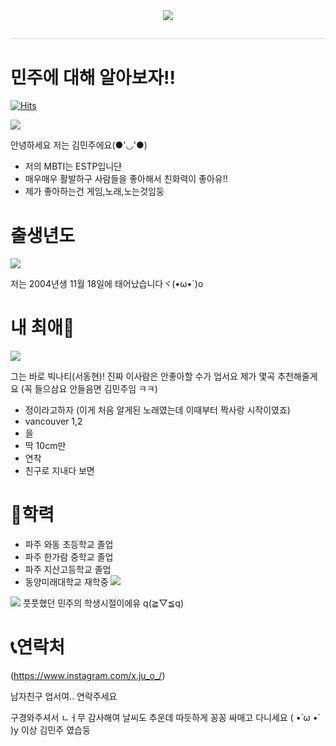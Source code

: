 <div align= "center">
    <img src="https://capsule-render.vercel.app/api?type=waving&color=0:f4e6e6,100:955690&height=180&text=welcome!!&animation=fadeIn&fontColor=ffffff&fontSize=70" />
    </div>
    <div style="text-align: left;"> 
    <h2 style="border-bottom: 1px solid #d8dee4; color: #282d33;">  </h2>  
    <div style="font-weight: 700; font-size: 15px; text-align: left; color: #282d33;">  </div> 
    </div>
    
# 민주에 대해 알아보자!!   

[![Hits](https://hits.seeyoufarm.com/api/count/incr/badge.svg?url=https%3A%2F%2Fgithub.com%2Fminjudo&count_bg=%23BBA5E9&title_bg=%23ED98CF&icon=&icon_color=%23291E28&title=hits&edge_flat=false)](https://hits.seeyoufarm.com)

![](https://i.pinimg.com/564x/f2/93/36/f2933607f9c37141813f2165f74c0efe.jpg)

 안녕하세요 저는  김민주에요(●'◡'●)
-  저의 MBTI는 ESTP입니댠
-  매우매우 활발하구 사람들을 좋아해서 친화력이 좋아유!!
-  제가 좋아하는건 게임,노래,노는것임둥 


# 출생년도


![](https://i.pinimg.com/564x/b2/a7/af/b2a7af8147ec024b6aeb4fe80fa35c4f.jpg)



저는 2004년생 11월 18일에 태어났습니다ヾ(•ω•`)o


# 내 최애🤍

![](https://search.pstatic.net/common/?src=http%3A%2F%2Fblogfiles.naver.net%2FMjAyMzA2MDhfMTM4%2FMDAxNjg2MTk5NjIwNjky.REH59jZexDrpgPQGzq8Kw3gbLbjnweyWnoL4-BCbDCMg.MMW90LPnmyhRi4rAWcFrldUL8xBvqn4iU9uD7v3dbnYg.JPEG.qkrdmsdhr95%2FIMG_7060.jpg&type=sc960_832)


그는 바로 빅나티(서동현)! 진짜 이사람은 안좋아할 수가 업서요 제가 몇곡 추천해줄게요 
(꼭 들으삼요 안들음면 김민주임 ㅋㅋ)

- 정이라고하자
(이게 처음 알게된 노래였는데 이때부터 짝사랑 시작이였죠)  
- vancouver 1,2
- 을
- 딱 10cm만
- 연착
- 친구로 지내다 보면


# 🏫학력
- 파주 와동 초등학교 졸업
- 파주 한가람 중학교 졸업
- 파주 지산고등학교 졸업
- 동양미래대학교 재학중
![](https://lh3.googleusercontent.com/pw/ADCreHdgL68_-lrXBvqiE9aQ1SXrZJHaX1R8UBgKuyhg83geZF2Wv1MLuN7_1tf4-2EBqtNfsHsuMYCgiu-Bz_YuqFbVloCGzoKjvINKSpEDLJs2jPeTMq_06hHUm-EU9w6TUHwwQ1_Xs5nD97ZUIwJPKj63bYHNYBnAEs6v4RvzZMttApXww_8MrhU8WYZcMDTUQPwf1UxlEioI6rUYDRi9fjqDjljrJ7_0Mfri80yTYzYeMXQeB6nhR-_kG62ij1ndBGpTjUfKhaYWQbFtTcBHuctNikgDtqtP8varEJjPD1DW6oOCcegmbOfPc5SFkHISVM_omqy-xpjmLYZr17TUXgA7tP9iOtQhRaozWV7Sre-3bEbjTkTlRTizJIZ9VOaHXvQPGoZQ3I9xhR2sfKGiQHYwUd8YGjwRYeRGTIaY4LuCfol2dSMsPU6PVWYqLHCbfhrMDWAKbRTcmACBGklsZnbhQX7-EquszWi0RuqHTost91fP5OzHFvwnKPgsM4fuKmTdLtDOLJbniKnKm1NtwbCVSNLzyxhkIEDcUFGtxl548AOazv6OXKanJrQSGXuJioz9pm5Yu6x8zgtViJmlg9Rb2dilfAuWtxxghyCRbEnygAbWfJYUcl0DSx9H-4eayFmCK4mQfQPf5_qiMSnGPZco8n1VwmoN0qJepBwcpeIREIY9zrnLrBwZl1yWdc6kfrQiT0CplRtBUH-NQtApjB22Y2ysLOR_Rv4V9PhRPADc95dLwEkEMQ8T6--S-TUcc9FxBhgruobwwi2DZq3Jt6IMQUchu1gToA_yr8PzFDtgkZns0qLTtj5gXSmvmeIqFX7jRThF_XjovPX0-uDqY37dkgll1G5bz_-IueJPsxQT525Vptaz8lvXwApQ9YOA4KS-XTdD_hqvSANnrMH4BTb0-QzJ2x5KAatCbZI=w958-h958-s-no?authuser=0)
  
![](https://lh3.googleusercontent.com/pw/ADCreHelyAs9ZM3Mrd2XJAGtm3ORe-xmiiIQBdhfbQM5ixsNC3HAPma-3WmWHLLQ5Bl3L005TXApX3YLP8wdJ39QI1FYfsoiCrp327vNpCrzzFgzGib2jziYQFPJMXBzep1e_gLEzFIhKcD_4wGcPW3ScUlP-PU6BPefZ3kq9_RXe_h6tfLphZTF1yeUMHTJL_yUcVHFO5NMHBbSldoDuctS6eIuAfwewOUos-u3VJpklpuSGZd822Rv6Sv232v8SC_0t6BAZ_pfLN0yhot4Gc4BTQN4m_zcVT-ApUZRCKGDLljVbQrEX5mjAKxr54M8kl_7cb1zxWvUrH-XC7kFedVrakvw2sMiT0wS649IkFxr6WaWGD9OGcq9cXG2E08kV__ILoWkbc7TQVbRzxSbqp_4Pq5LPYBsDvLRcaO4yt12j5kYz4-faSepUwy0SaNTHlRMRw0r3Kv67J1XtRkWRm_Hb7oM5FD5wY_TEJnFVa2g9AJ6PpU2esVSdd3vIVKzCtdnZ5bSBEgW5LK9FJm18HnrodHUTscYRwf7t1z75vHeawTKGh4GOxp3h6gHG5av29ykzExyTRVT4kILBHKZWZnrVOYLhd9wftTcXmdIrfIMRMIh9fGIj0HVemEcky7eEf_J7rHwRkjo8pugW1SRQAleqYbkmdMycwAjtYFmQjrvA0Yrxww2IyN9HsobOXHU268372nml0vQX2sl69gvbW67Yje5mCrGyTokLdVJUJkS2QE_qhd2Ri55j0cpkioOFL2buznn_wkPfKsJzugVCU24zQoa5r94IEXtwW5MHw0pOKOaZUXKdAzJ1fRKFPvT1wRiQ8iYg9ha9D7Yg1-YdhxIiCAv0yV-2nUkAyroOwUr-0FrJY49rwLB1xCBma-_JpXQixo9aOOa6GcnmxlCE97qCI-5oLUErsa2mcf-nj4=w958-h958-s-no?authuser=0)
풋풋했던 민주의 학생시절이에유 q(≧▽≦q)



# 📞연락처
(https://www.instagram.com/x.ju_o_/)

남자친구 업서여.. 연락주세요 

구경와주셔서 ㄴㅓ무 감사해여 날씨도 추운데 따듯하게 꽁꽁 싸매고 다니세요 ( •̀ ω •́ )y
이상 김민주 였습둥

